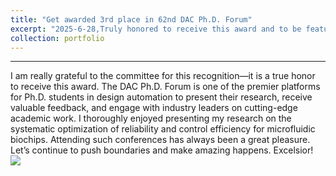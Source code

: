 ```yaml
---
title: "Get awarded 3rd place in 62nd DAC Ph.D. Forum"
excerpt: "2025-6-28,Truly honored to receive this award and to be featured on the <a href=\"https://www.cse.cuhk.edu.hk/news/achievements/liang-siyuan-awarded-3rd-place-design-automation-conference-phd-forum\">department’s website</a>.! It was a pleasure sharing my research and engaging in such meaningful discussions.<br/><img src='/images/dacforum.jpg'>"
collection: portfolio
---
```


---


I am really grateful to the committee for this recognition—it is a true honor to receive this award.
The DAC Ph.D. Forum is one of the premier platforms for Ph.D. students in design automation to present their research, receive valuable feedback, and engage with industry leaders on cutting-edge academic work. I thoroughly enjoyed presenting my research on the systematic optimization of reliability and control efficiency for microfluidic biochips.
Attending such conferences has always been a great pleasure. Let’s continue to push boundaries and make amazing happens. Excelsior!
<br/><img src='/images/dacforum.png'>


